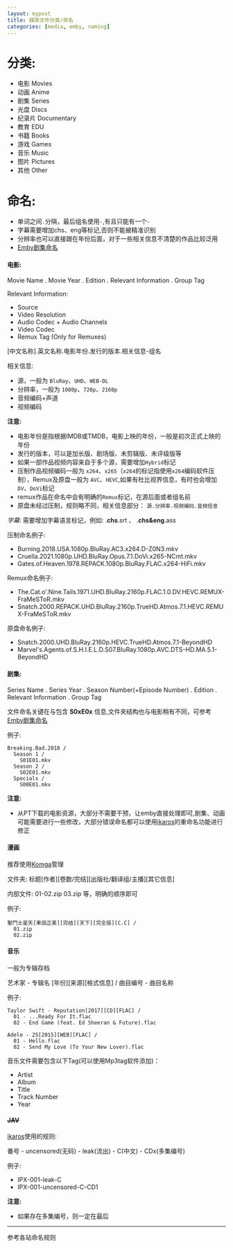 ```yaml
---
layout: mypost
title: 媒体文件分类/命名
categories: [media, emby, naming]
---
```


# 分类:
  - 电影 Movies
  - 动画 Anime
  - 剧集 Series
  - 光盘 Discs
  - 纪录片 Documentary
  - 教育 EDU
  - 书籍 Books
  - 游戏 Games
  - 音乐 Music
  - 图片 Pictures
  - 其他 Other

# 命名:
  - 单词之间`.`分隔，最后组名使用`-`,有且只能有一个`-`
  - 字幕需要增加chs、eng等标记,否则不能被精准识别
  - 分辨率也可以直接跟在年份后面，对于一些相关信息不清楚的作品比较泛用
  - [Emby剧集命名](https://support.emby.media/support/solutions/articles/44001159110-tv-naming)

#### 电影:

Movie Name . Movie Year . Edition . Relevant Information . Group Tag

Relevant Information:
  - Source
  - Video Resolution
  - Audio Codec + Audio Channels
  - Video Codec
  - Remux Tag (Only for Remuxes)

[中文名称].英文名称.电影年份.发行的版本.相关信息-组名

相关信息:
  - 源，一般为 `BluRay`、`UHD`、`WEB-DL`
  - 分辨率，一般为 `1080p`、`720p`、`2160p`
  - 音频编码+声道
  - 视频编码

__注意:__
- 电影年份是指根据IMDB或TMDB，电影上映的年份，一般是初次正式上映的年份
- 发行的版本，可以是加长版、剧场版、未剪辑版、未评级版等
- 如果一部作品视频内容来自于多个源，需要增加`Hybrid`标记
- 压制作品视频编码一般为 `x264`、`x265`（`x264`的标记指使用`x264`编码软件压制），Remux及原盘一般为 `AVC`、`HEVC`,如果有杜比视界信息，有时也会增加`DV`、`DoVi`标记
- remux作品在命名中会有明确的`Remux`标记，在源后面或者组名前
- 原盘未经过压制，规则略不同，相关信息部分： `源.分辨率.视频编码.音频信息`

_字幕_:
需要增加字幕语言标记，例如: .__chs__.srt  、 .__chs&eng__.ass

压制命名例子:
- Burning.2018.USA.1080p.BluRay.AC3.x264.D-Z0N3.mkv
- Cruella.2021.1080p.UHD.BluRay.Opus.7.1.DoVi.x265-NCmt.mkv
- Gates.of.Heaven.1978.REPACK.1080p.BluRay.FLAC.x264-HiFi.mkv

Remux命名例子:
- The.Cat.o'.Nine.Tails.1971.UHD.BluRay.2160p.FLAC.1.0.DV.HEVC.REMUX-FraMeSToR.mkv
- Snatch.2000.REPACK.UHD.BluRay.2160p.TrueHD.Atmos.7.1.HEVC.REMUX-FraMeSToR.mkv

原盘命名例子:
- Snatch.2000.UHD.BluRay.2160p.HEVC.TrueHD.Atmos.7.1-BeyondHD
- Marvel's.Agents.of.S.H.I.E.L.D.S07.BluRay.1080p.AVC.DTS-HD.MA.5.1-BeyondHD

#### 剧集:

Series Name . Series Year . Season Number(+Episode Number) . Edition . Relevant Information . Group Tag

文件命名关键在与包含 __S0xE0x__ 信息,文件夹结构也与电影稍有不同，可参考 [Emby剧集命名](https://support.emby.media/support/solutions/articles/44001159110-tv-naming)

例子:

    Breaking.Bad.2018 /
      Season 1 /
        S01E01.mkv
      Season 2 /
        S02E01.mkv
      Specials /
        S00E01.mkv

__注意:__
- 从PT下载的电影资源，大部分不需要干预，让emby直接处理即可,剧集、动画可能需要进行一些修改，大部分错误命名都可以使用[ikaros](https://github.com/Suwmlee/ikaros)的重命名功能进行修正

#### 漫画

推荐使用[Komga](https://komga.org/)管理

文件夹: 标题[作者][卷数/完结][出版社/翻译组/主播][其它信息]

内部文件:   01-02.zip  03.zip 等，明确的顺序即可

例子:

    聖鬥士星矢[車田正美][完结][天下][完全版][C.C] /
      01.zip
      02.zip


#### 音乐

一般为专辑存档

艺术家 - 专辑名 [年份][来源][格式信息] /
    曲目编号 - 曲目名称

例子:
```
Taylor Swift - Reputation[2017][CD][FLAC] /
  01 - ...Ready For It.flac
  02 - End Game (feat. Ed Sheeran & Future).flac
```
```
Adele - 25[2015][WEB][FLAC] /
  01 - Hello.flac
  02 - Send My Love (To Your New Lover).flac
```
音乐文件需要包含以下Tag(可以使用Mp3tag软件添加)：
- Artist
- Album
- Title
- Track Number
- Year


#### ~~JAV~~

[ikaros](https://github.com/Suwmlee/ikaros)使用的规则:

番号 - uncensored(无码) - leak(流出) - C(中文) - CDx(多集编号)

例子:
- IPX-001-leak-C
- IPX-001-uncensored-C-CD1

__注意:__
- 如果存在多集编号，则一定在最后

---
参考各站命名规则

